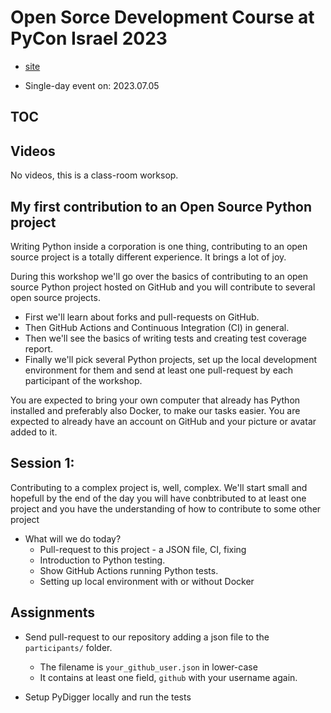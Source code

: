 # Open Sorce Development Course at PyCon Israel 2023

* [site](https://osdc.code-maven.com/osdc-2023-07-pyconil/)

* Single-day event on: 2023.07.05

## TOC

## Videos

No videos, this is a class-room worksop.


## My first contribution to an Open Source Python project

Writing Python inside a corporation is one thing, contributing to an open source project is a totally different experience. It brings a lot of joy.

During this workshop we'll go over the basics of contributing to an open source Python project hosted on GitHub and you will contribute to several open source projects.

* First we'll learn about forks and pull-requests on GitHub.
* Then GitHub Actions and Continuous Integration (CI) in general.
* Then we'll see the basics of writing tests and creating test coverage report.
* Finally we'll pick several Python projects, set up the local development environment for them and send at least one pull-request by each participant of the workshop.

You are expected to bring your own computer that already has Python installed and preferably also Docker, to make our tasks easier. You are expected to already have an account on GitHub and your picture or avatar added to it.


## Session 1:

Contributing to a complex project is, well, complex.
We'll start small and hopefull by the end of the day you will have conbtributed to at least one project
and you have the understanding of how to contribute to some other project

* What will we do today?
    * Pull-request to this project - a JSON file, CI, fixing
    * Introduction to Python testing.
    * Show GitHub Actions running Python tests.
    * Setting up local environment with or without Docker

## Assignments

* Send pull-request to our repository adding a json file to the `participants/` folder.
    * The filename is `your_github_user.json` in lower-case
    * It contains at least one field, `github` with your username again.

* Setup PyDigger locally and run the tests




